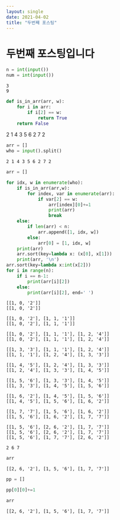 ```yaml
---
layout: single
date: 2021-04-02
title: "두번째 포스팅"
---
```


# 두번째 포스팅입니다

```python
n = int(input())
num = int(input())
```

    3
    9



```python
def is_in_arr(arr, w):
    for i in arr:
        if i[2] == w:
            return True
    return False
```

2 1 4 3 5 6 2 7 2


```python
arr = []
who = input().split()
```

    2 1 4 3 5 6 2 7 2



```python
arr = []
```


```python
for idx, w in enumerate(who):
    if is_in_arr(arr,w):
        for index, var in enumerate(arr):
            if var[2] == w:
                arr[index][0]+=1
                print(arr)
                break
    else:
        if len(arr) < n:
            arr.append([1, idx, w])
        else:
            arr[0] = [1, idx, w]
    print(arr)
    arr.sort(key=lambda x: (x[0], x[1]))
    print(arr, '\n')
arr.sort(key=lambda x:int(x[2]))
for i in range(n):
    if i == n-1:
        print(arr[i][2])
    else:
        print(arr[i][2], end=' ')
```

    [[1, 0, '2']]
    [[1, 0, '2']] 
    
    [[1, 0, '2'], [1, 1, '1']]
    [[1, 0, '2'], [1, 1, '1']] 
    
    [[1, 0, '2'], [1, 1, '1'], [1, 2, '4']]
    [[1, 0, '2'], [1, 1, '1'], [1, 2, '4']] 
    
    [[1, 3, '3'], [1, 1, '1'], [1, 2, '4']]
    [[1, 1, '1'], [1, 2, '4'], [1, 3, '3']] 
    
    [[1, 4, '5'], [1, 2, '4'], [1, 3, '3']]
    [[1, 2, '4'], [1, 3, '3'], [1, 4, '5']] 
    
    [[1, 5, '6'], [1, 3, '3'], [1, 4, '5']]
    [[1, 3, '3'], [1, 4, '5'], [1, 5, '6']] 
    
    [[1, 6, '2'], [1, 4, '5'], [1, 5, '6']]
    [[1, 4, '5'], [1, 5, '6'], [1, 6, '2']] 
    
    [[1, 7, '7'], [1, 5, '6'], [1, 6, '2']]
    [[1, 5, '6'], [1, 6, '2'], [1, 7, '7']] 
    
    [[1, 5, '6'], [2, 6, '2'], [1, 7, '7']]
    [[1, 5, '6'], [2, 6, '2'], [1, 7, '7']]
    [[1, 5, '6'], [1, 7, '7'], [2, 6, '2']] 
    
    2 6 7



```python
arr
```




    [[2, 6, '2'], [1, 5, '6'], [1, 7, '7']]




```python
pp = []
```


```python
pp[0][0]+=1
```


```python
arr
```




    [[2, 6, '2'], [1, 5, '6'], [1, 7, '7']]




```python

```
